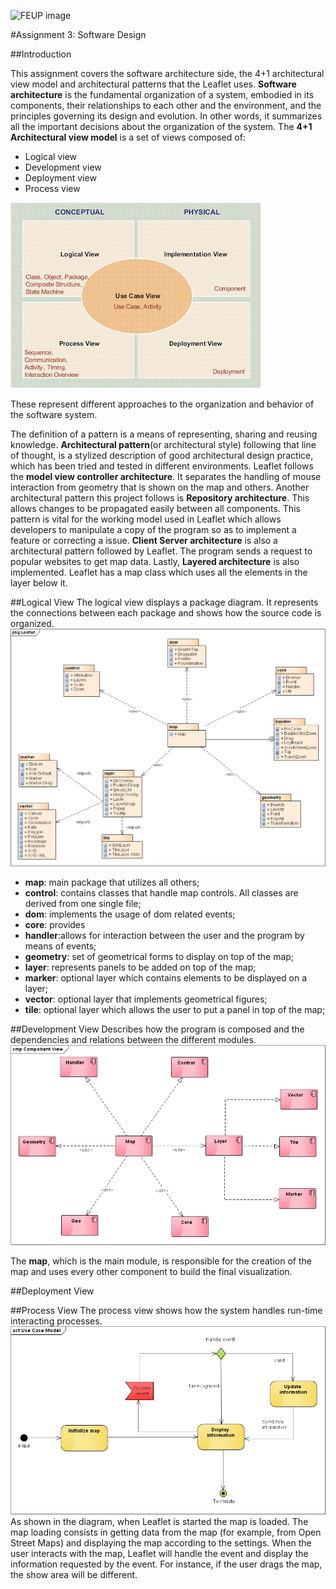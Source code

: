 ![FEUP image](https://sigarra.up.pt/feup/pt/WEB_GESSI_DOCS.download_file?p_name=F-370784536/logo_cores_oficiais.jpg)

#Assignment 3: Software Design

##Introduction

This assignment covers the software architecture side, the 4+1 architectural view model and architectural patterns that the Leaflet uses. **Software architecture** is the fundamental organization of a system, embodied in its components, their relationships to each other and the environment, and the principles governing its design and evolution. In other words, it summarizes all the important decisions about the organization of the system.
The **4+1 Architectural view model** is a set of views composed of:
*   Logical view
*   Development view
*   Deployment view
*   Process view

![4+1 View Model](https://raw.githubusercontent.com/DiogoMCampos/Leaflet/ESOF-Documentation/ESOF-docs/resources/4%2B1architechture.png)

These represent different approaches to the organization and behavior of the software system.

The definition of a pattern is a means of representing, sharing and reusing knowledge. **Architectural pattern**(or architectural style) following that line of thought, is a stylized description of good architectural design practice, which has been tried and tested in different environments.
Leaflet follows the **model view controller architecture**. It separates the handling of mouse interaction from geometry that is shown on the map and others.
Another architectural pattern this project follows is **Repository architecture**. This allows changes to be propagated easily between all components. This pattern is vital for the working model used in Leaflet which allows developers to manipulate a copy of the program so as to implement a feature or correcting a issue.
**Client Server architecture** is also a architectural pattern followed by Leaflet. The program sends a request to popular websites to get map data.
Lastly, **Layered architecture** is also implemented. Leaflet has a map class which uses all the elements in the layer below it.


##Logical View
The logical view displays a package diagram. It represents the connections between each package and shows how the source code is organized.
![Package diagram](https://raw.githubusercontent.com/DiogoMCampos/Leaflet/ESOF-Documentation/ESOF-docs/resources/Package%20Diagram.png)

*   **map**: main package that utilizes all others;
*   **control**: contains classes that handle map controls. All classes are derived from one single file;
*   **dom**: implements the usage of dom related events;
*   **core**: provides
*   **handler**:allows for interaction between the user and the program by means of events;
*   **geometry**: set of geometrical forms to display on top of the map;
*   **layer**: represents panels to be added on top of the map;
*   **marker**: optional layer which contains elements to be displayed on a layer;
*   **vector**: optional layer that implements geometrical figures;
*   **tile**: optional layer which allows the user to put a panel in top of the map;

##Development View
Describes how the program is composed and the dependencies and relations between the different modules.
![Component View](https://raw.githubusercontent.com/DiogoMCampos/Leaflet/ESOF-Documentation/ESOF-docs/resources/Component%20View.png)

The **map**, which is the main module, is responsible for the creation of the map and uses every other component to build the final visualization.

##Deployment View

##Process View
The process view shows how the system handles run-time interacting processes.
![Process View](https://raw.githubusercontent.com/DiogoMCampos/Leaflet/ESOF-Documentation/ESOF-docs/resources/Activity%20Diagram.png)
As shown in the diagram, when Leaflet is started the map is loaded. The map loading consists in getting data from the map (for example, from Open Street Maps) and displaying the map according to the settings.
When the user interacts with the map, Leaflet will handle the event and display the information requested by the event. For instance, if the user drags the map, the show area will be different.
